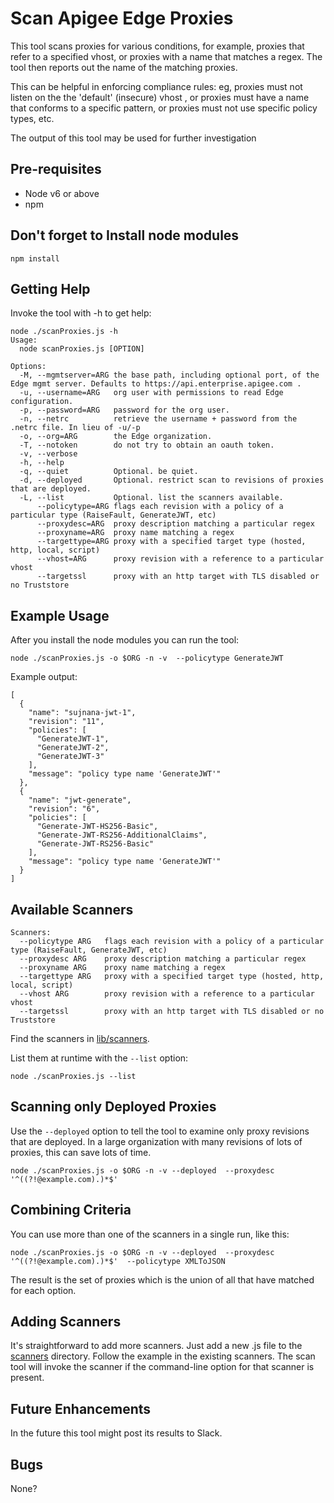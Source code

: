# Scan Apigee Edge Proxies

This tool scans proxies for various conditions, for example,
proxies that refer to a specified vhost, or proxies with a name
that matches a regex. The tool then reports out the name of the
matching proxies.

This can be helpful in enforcing compliance rules: eg, proxies
must not listen on the the 'default' (insecure) vhost , or proxies
must have a name that conforms to a specific pattern, or proxies
must not use specific policy types, etc.

The output of this tool may be used for further investigation

## Pre-requisites

* Node v6 or above
* npm

## Don't forget to Install node modules

```
npm install
```

## Getting Help

Invoke the tool with -h to get help:
```
node ./scanProxies.js -h
Usage:
  node scanProxies.js [OPTION]

Options:
  -M, --mgmtserver=ARG the base path, including optional port, of the Edge mgmt server. Defaults to https://api.enterprise.apigee.com .
  -u, --username=ARG   org user with permissions to read Edge configuration.
  -p, --password=ARG   password for the org user.
  -n, --netrc          retrieve the username + password from the .netrc file. In lieu of -u/-p
  -o, --org=ARG        the Edge organization.
  -T, --notoken        do not try to obtain an oauth token.
  -v, --verbose
  -h, --help
  -q, --quiet          Optional. be quiet.
  -d, --deployed       Optional. restrict scan to revisions of proxies that are deployed.
  -L, --list           Optional. list the scanners available.
      --policytype=ARG flags each revision with a policy of a particular type (RaiseFault, GenerateJWT, etc)
      --proxydesc=ARG  proxy description matching a particular regex
      --proxyname=ARG  proxy name matching a regex
      --targettype=ARG proxy with a specified target type (hosted, http, local, script)
      --vhost=ARG      proxy revision with a reference to a particular vhost
      --targetssl      proxy with an http target with TLS disabled or no Truststore
```

## Example Usage

After you install the node modules you can run the tool:

```
node ./scanProxies.js -o $ORG -n -v  --policytype GenerateJWT
```

Example output:
```
[
  {
    "name": "sujnana-jwt-1",
    "revision": "11",
    "policies": [
      "GenerateJWT-1",
      "GenerateJWT-2",
      "GenerateJWT-3"
    ],
    "message": "policy type name 'GenerateJWT'"
  },
  {
    "name": "jwt-generate",
    "revision": "6",
    "policies": [
      "Generate-JWT-HS256-Basic",
      "Generate-JWT-RS256-AdditionalClaims",
      "Generate-JWT-RS256-Basic"
    ],
    "message": "policy type name 'GenerateJWT'"
  }
]
```

## Available Scanners

```
Scanners:
  --policytype ARG   flags each revision with a policy of a particular type (RaiseFault, GenerateJWT, etc)
  --proxydesc ARG    proxy description matching a particular regex
  --proxyname ARG    proxy name matching a regex
  --targettype ARG   proxy with a specified target type (hosted, http, local, script)
  --vhost ARG        proxy revision with a reference to a particular vhost
  --targetssl        proxy with an http target with TLS disabled or no Truststore
```

Find the scanners in [lib/scanners](./lib/scanners).

List them at runtime with the `--list` option:

```
node ./scanProxies.js --list
```


## Scanning only Deployed Proxies

Use the `--deployed` option to tell the tool to examine only proxy revisions that are deployed.  In a large organization with many revisions of lots of proxies, this can save lots of time.

```
node ./scanProxies.js -o $ORG -n -v --deployed  --proxydesc '^((?!@example.com).)*$'
```

## Combining Criteria

You can use more than one of the scanners in a single run, like this:

```
node ./scanProxies.js -o $ORG -n -v --deployed  --proxydesc '^((?!@example.com).)*$'  --policytype XMLToJSON
```

The result is the set of proxies which is the union of all that have matched for each option.



## Adding Scanners

It's straightforward to add more scanners.
Just add a new .js file to the [scanners](./lib/scanners) directory.
Follow the example in the existing scanners.
The scan tool will invoke the scanner if the command-line option for that scanner is present.


## Future Enhancements

In the future this tool might post its results to Slack.

## Bugs

None?


